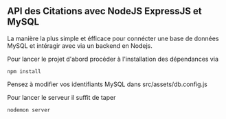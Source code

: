 ##  API des Citations avec NodeJS ExpressJS et MySQL 
La manière la plus simple et éfficace pour connécter une base de données MySQL et intéragir avec via un backend en Nodejs.

Pour lancer le projet d'abord procéder à l'installation des dépendances via 
```
npm install

```
Pensez à modifier vos identifiants MySQL dans src/assets/db.config.js

Pour lancer le serveur il suffit de taper 

```
nodemon server

```